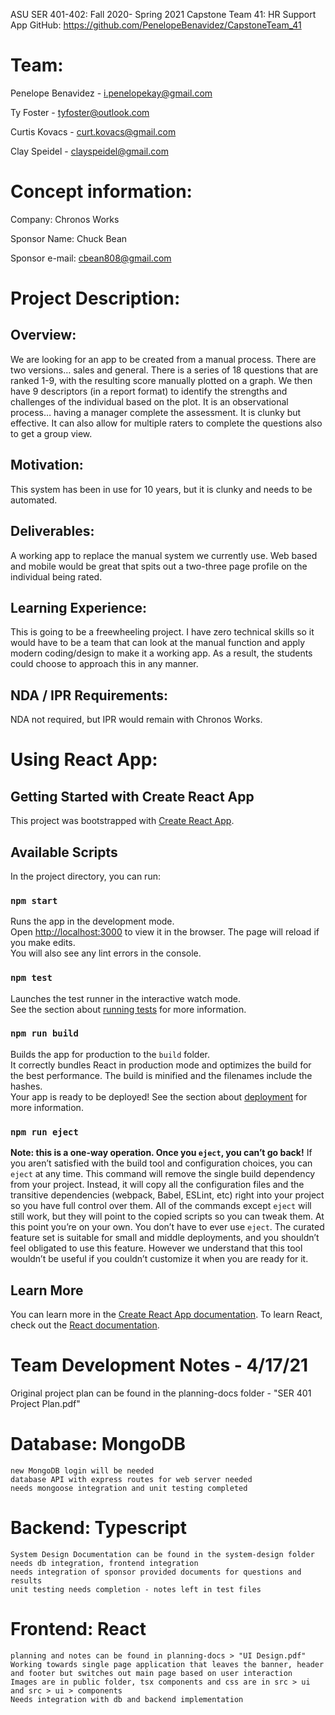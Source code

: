 ASU SER 401-402: Fall 2020- Spring 2021 
Capstone Team 41: HR Support App
GitHub: https://github.com/PenelopeBenavidez/CapstoneTeam_41

# Team:
Penelope Benavidez - i.penelopekay@gmail.com

Ty Foster - tyfoster@outlook.com

Curtis Kovacs - curt.kovacs@gmail.com

Clay Speidel - clayspeidel@gmail.com

# Concept information:
Company: Chronos Works

Sponsor Name: Chuck Bean

Sponsor e-mail: cbean808@gmail.com

# Project Description:
## Overview:
We are looking for an app to be created from a manual process. There are two versions… sales and
general. There is a series of 18 questions that are ranked 1-9, with the resulting score manually plotted
on a graph. We then have 9 descriptors (in a report format) to identify the strengths and challenges of
the individual based on the plot. It is an observational process… having a manager complete the
assessment. It is clunky but effective. It can also allow for multiple raters to complete the questions also
to get a group view.
## Motivation:
This system has been in use for 10 years, but it is clunky and needs to be automated.
## Deliverables:
A working app to replace the manual system we currently use. Web based and mobile would be great
that spits out a two-three page profile on the individual being rated.
## Learning Experience:
This is going to be a freewheeling project. I have zero technical skills so it would have to be a team that
can look at the manual function and apply modern coding/design to make it a working app. As a result,
the students could choose to approach this in any manner.
## NDA / IPR Requirements:
NDA not required, but IPR would remain with Chronos Works.


# Using React App:
## Getting Started with Create React App
This project was bootstrapped with [Create React App](https://github.com/facebook/create-react-app).

## Available Scripts
In the project directory, you can run:

### `npm start`
Runs the app in the development mode.\
Open [http://localhost:3000](http://localhost:3000) to view it in the browser.
The page will reload if you make edits.\
You will also see any lint errors in the console.

### `npm test`
Launches the test runner in the interactive watch mode.\
See the section about [running tests](https://facebook.github.io/create-react-app/docs/running-tests) for more information.

### `npm run build`
Builds the app for production to the `build` folder.\
It correctly bundles React in production mode and optimizes the build for the best performance.
The build is minified and the filenames include the hashes.\
Your app is ready to be deployed!
See the section about [deployment](https://facebook.github.io/create-react-app/docs/deployment) for more information.

### `npm run eject`
**Note: this is a one-way operation. Once you `eject`, you can’t go back!**
If you aren’t satisfied with the build tool and configuration choices, you can `eject` at any time. This command will remove the single build dependency from your project.
Instead, it will copy all the configuration files and the transitive dependencies (webpack, Babel, ESLint, etc) right into your project so you have full control over them. All of the commands except `eject` will still work, but they will point to the copied scripts so you can tweak them. At this point you’re on your own.
You don’t have to ever use `eject`. The curated feature set is suitable for small and middle deployments, and you shouldn’t feel obligated to use this feature. However we understand that this tool wouldn’t be useful if you couldn’t customize it when you are ready for it.

## Learn More
You can learn more in the [Create React App documentation](https://facebook.github.io/create-react-app/docs/getting-started).
To learn React, check out the [React documentation](https://reactjs.org/).


# Team Development Notes - 4/17/21
Original project plan can be found in the planning-docs folder - "SER 401 Project Plan.pdf"

# Database: MongoDB 
	new MongoDB login will be needed
	database API with express routes for web server needed
	needs mongoose integration and unit testing completed
# Backend: Typescript
	System Design Documentation can be found in the system-design folder
	needs db integration, frontend integration
	needs integration of sponsor provided documents for questions and results
	unit testing needs completion - notes left in test files
# Frontend: React
	planning and notes can be found in planning-docs > "UI Design.pdf"
	Working towards single page application that leaves the banner, header and footer but switches out main page based on user interaction
	Images are in public folder, tsx components and css are in src > ui and src > ui > components
	Needs integration with db and backend implementation
